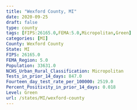 ```yaml
---
title: "Wexford County, MI"
date: 2020-09-25
draft: false
type: county
tags: [FIPS:26165.0,FEMA:5.0,Micropolitan,Green]
categories: [MI]
County: Wexford County
State: MI
FIPS: 26165.0
FEMA_Region: 5.0
Population: 33631.0
NCHS_Urban_Rural_Classification: Micropolitan
Tests_in_prior_14_days: 847.0
Fourteen_day_test_rate_per_100000: 2519.0
Percent_Positivity_in_prior_14_days: 0.018
Level: Green
url: /states/MI/wexford-county
---
```



